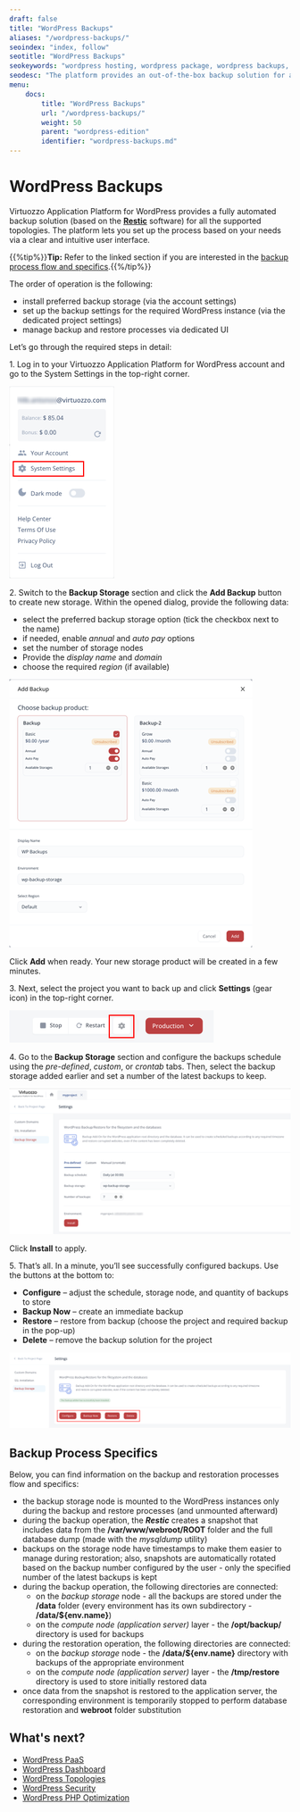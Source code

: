 ```yaml
---
draft: false
title: "WordPress Backups"
aliases: "/wordpress-backups/"
seoindex: "index, follow"
seotitle: "WordPress Backups"
seokeywords: "wordpress hosting, wordpress package, wordpress backups, wordpress backup storage, wordpress schedule backups, backup storage, backup addon"
seodesc: "The platform provides an out-of-the-box backup solution for all the hosted WordPress instances. Use automated packages to create dedicated storage and schedule backups on WordPress environments."
menu:
    docs:
        title: "WordPress Backups"
        url: "/wordpress-backups/"
        weight: 50
        parent: "wordpress-edition"
        identifier: "wordpress-backups.md"
---
```


# WordPress Backups

Virtuozzo Application Platform for WordPress provides a fully automated backup solution (based on the **[Restic](https://restic.readthedocs.io/en/stable/010_introduction.html)** software) for all the supported topologies. The platform lets you set up the process based on your needs via a clear and intuitive user interface.

{{%tip%}}**Tip:** Refer to the linked section if you are interested in the [backup process flow and specifics](#backup-process-specifics).{{%/tip%}}

The order of operation is the following:

- install preferred backup storage (via the account settings)
- set up the backup settings for the required WordPress instance (via the dedicated project settings)
- manage backup and restore processes via dedicated UI

Let’s go through the required steps in detail:

1\. Log in to your Virtuozzo Application Platform for WordPress account and go to the System Settings in the top-right corner.

![account system settings](01-account-system-settings.png)

2\. Switch to the **Backup Storage** section and click the **Add Backup** button to create new storage. Within the opened dialog, provide the following data:

- select the preferred backup storage option (tick the checkbox next to the name)
- if needed, enable *annual* and *auto pay* options
- set the number of storage nodes
- Provide the *display name* and *domain*
- choose the required *region* (if available)

![add backup storage](02-add-backup-storage.png)

Click **Add** when ready. Your new storage product will be created in a few minutes.

3\. Next, select the project you want to back up and click **Settings** (gear icon) in the top-right corner.

![project settings](03-project-settings.png)

4\. Go to the **Backup Storage** section and configure the backups schedule using the *pre-defined*, *custom*, or *crontab* tabs. Then, select the backup storage added earlier and set a number of the latest backups to keep.

![configure backups](04-configure-backups.png)

Click **Install** to apply.

5\. That’s all. In a minute, you’ll see successfully configured backups. Use the buttons at the bottom to:

- **Configure** – adjust the schedule, storage node, and quantity of backups to store
- **Backup Now** – create an immediate backup
- **Restore** – restore from backup (choose the project and required backup in the pop-up)
- **Delete** – remove the backup solution for the project

![manage backups](05-manage-backups.png)


## Backup Process Specifics

Below, you can find information on the backup and restoration processes flow and specifics:

- the backup storage node is mounted to the WordPress instances only during the backup and restore processes (and unmounted afterward)
- during the backup operation, the ***Restic*** creates a snapshot that includes data from the **/var/www/webroot/ROOT** folder and the full database dump (made with the *mysqldump* utility)
- backups on the storage node have timestamps to make them easier to manage during restoration; also, snapshots are automatically rotated based on the backup number configured by the user - only the specified number of the latest backups is kept
- during the backup operation, the following directories are connected:
  - on the *backup storage* node - all the backups are stored under the **/data** folder (every environment has its own subdirectory - **/data/${env.name}**)
  - on the *compute node (application server)* layer - the **/opt/backup/** directory is used for backups
- during the restoration operation, the following directories are connected:
  - on the *backup storage* node - the **/data/${env.name}** directory with backups of the appropriate environment
  - on the *compute node (application server)* layer - the **/tmp/restore** directory is used to store initially restored data
- once data from the snapshot is restored to the application server, the corresponding environment is temporarily stopped to perform database restoration and **webroot** folder substitution


## What's next?

- [WordPress PaaS](/virtuozzo-application-platform-for-wordpress/)
- [WordPress Dashboard](/wp-dashboard-overview/)
- [WordPress Topologies](/wordpress-topologies/)
- [WordPress Security](/wordpress-security/)
- [WordPress PHP Optimization](/wordpress-php-optimization/)